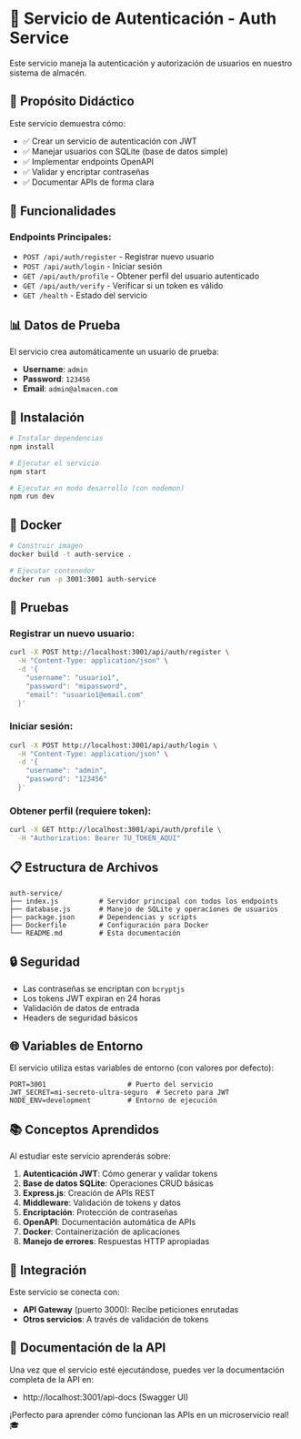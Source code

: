 # 🔐 Servicio de Autenticación - Auth Service

Este servicio maneja la autenticación y autorización de usuarios en nuestro sistema de almacén.

## 🎯 Propósito Didáctico

Este servicio demuestra cómo:
- ✅ Crear un servicio de autenticación con JWT
- ✅ Manejar usuarios con SQLite (base de datos simple)
- ✅ Implementar endpoints OpenAPI
- ✅ Validar y encriptar contraseñas
- ✅ Documentar APIs de forma clara

## 🚀 Funcionalidades

### Endpoints Principales:
- `POST /api/auth/register` - Registrar nuevo usuario
- `POST /api/auth/login` - Iniciar sesión
- `GET /api/auth/profile` - Obtener perfil del usuario autenticado
- `GET /api/auth/verify` - Verificar si un token es válido
- `GET /health` - Estado del servicio

## 📊 Datos de Prueba

El servicio crea automáticamente un usuario de prueba:
- **Username**: `admin`
- **Password**: `123456`
- **Email**: `admin@almacen.com`

## 🔧 Instalación

```bash
# Instalar dependencias
npm install

# Ejecutar el servicio
npm start

# Ejecutar en modo desarrollo (con nodemon)
npm run dev
```

## 🐳 Docker

```bash
# Construir imagen
docker build -t auth-service .

# Ejecutar contenedor
docker run -p 3001:3001 auth-service
```

## 🧪 Pruebas

### Registrar un nuevo usuario:
```bash
curl -X POST http://localhost:3001/api/auth/register \
  -H "Content-Type: application/json" \
  -d '{
    "username": "usuario1",
    "password": "mipassword",
    "email": "usuario1@email.com"
  }'
```

### Iniciar sesión:
```bash
curl -X POST http://localhost:3001/api/auth/login \
  -H "Content-Type: application/json" \
  -d '{
    "username": "admin",
    "password": "123456"
  }'
```

### Obtener perfil (requiere token):
```bash
curl -X GET http://localhost:3001/api/auth/profile \
  -H "Authorization: Bearer TU_TOKEN_AQUI"
```

## 📋 Estructura de Archivos

```
auth-service/
├── index.js          # Servidor principal con todos los endpoints
├── database.js       # Manejo de SQLite y operaciones de usuarios
├── package.json      # Dependencias y scripts
├── Dockerfile        # Configuración para Docker
└── README.md         # Esta documentación
```

## 🔒 Seguridad

- Las contraseñas se encriptan con `bcryptjs`
- Los tokens JWT expiran en 24 horas
- Validación de datos de entrada
- Headers de seguridad básicos

## 🌐 Variables de Entorno

El servicio utiliza estas variables de entorno (con valores por defecto):

```env
PORT=3001                    # Puerto del servicio
JWT_SECRET=mi-secreto-ultra-seguro  # Secreto para JWT
NODE_ENV=development         # Entorno de ejecución
```

## 📚 Conceptos Aprendidos

Al estudiar este servicio aprenderás sobre:

1. **Autenticación JWT**: Cómo generar y validar tokens
2. **Base de datos SQLite**: Operaciones CRUD básicas
3. **Express.js**: Creación de APIs REST
4. **Middleware**: Validación de tokens y datos
5. **Encriptación**: Protección de contraseñas
6. **OpenAPI**: Documentación automática de APIs
7. **Docker**: Containerización de aplicaciones
8. **Manejo de errores**: Respuestas HTTP apropiadas

## 🔗 Integración

Este servicio se conecta con:
- **API Gateway** (puerto 3000): Recibe peticiones enrutadas
- **Otros servicios**: A través de validación de tokens

## 📖 Documentación de la API

Una vez que el servicio esté ejecutándose, puedes ver la documentación completa de la API en:
- http://localhost:3001/api-docs (Swagger UI)

¡Perfecto para aprender cómo funcionan las APIs en un microservicio real! 🎓
